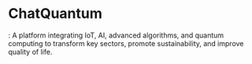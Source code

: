 # ChatQuantum
: A platform integrating IoT, AI, advanced algorithms, and quantum computing to transform key sectors, promote sustainability, and improve quality of life.
